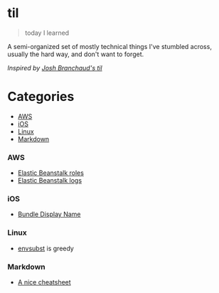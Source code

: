 # til
> today I learned

A semi-organized set of mostly technical things I've stumbled across, usually the hard way,
and don't want to forget.

*Inspired by [Josh Branchaud's til](https://github.com/jbranchaud/til)*

# Categories
* [AWS](#aws)
* [iOS](#ios)
* [Linux](#linux)
* [Markdown](#markdown)

### AWS
- [Elastic Beanstalk roles](aws/eb-roles.md)
- [Elastic Beanstalk logs](aws/eb-logs.md)

### iOS
- [Bundle Display Name](ios/bundle-display-name.md)

### Linux
- [envsubst](linux/envsubst.md) is greedy

### Markdown
- [A nice cheatsheet](https://github.com/adam-p/markdown-here/wiki/Markdown-Cheatsheet)

